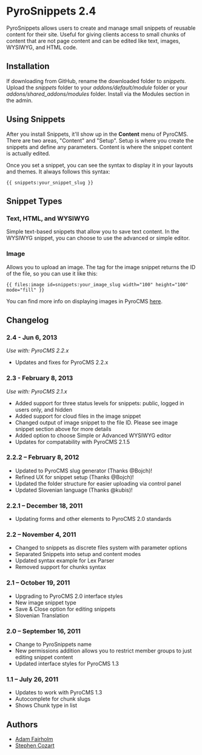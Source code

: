 # PyroSnippets 2.4

PyroSnippets allows users to create and manage small snippets of reusable content for their site. Useful for giving clients access to small chunks of content that are not page content and can be edited like text, images, WYSIWYG, and HTML code.

## Installation

If downloading from GitHub, rename the downloaded folder to <var>snippets</var>. Upload the <var>snippets</var> folder to your <var>addons/default/module</var> folder or your <var>addons/shared_addons/modules</var> folder. Install via the Modules section in the admin. 

## Using Snippets

After you install Snippets, it'll show up in the **Content** menu of PyroCMS. There are two areas, "Content" and "Setup". Setup is where you create the snippets and define any parameters. Content is where the snippet content is actually edited.

Once you set a snippet, you can see the syntax to display it in your layouts and themes. It always follows this syntax:

	{{ snippets:your_snippet_slug }}

## Snippet Types

### Text, HTML, and WYSIWYG

Simple text-based snippets that allow you to save text content. In the WYSIWYG snippet, you can choose to use the advanced or simple editor.

### Image

Allows you to upload an image. The tag for the image snippet returns the ID of the file, so you can use it like this:

	{{ files:image id=snippets:your_image_slug width="100" height="100" mode="fill" }}

You can find more info on displaying images in PyroCMS [here](http://docs.pyrocms.com/2.1/manual/plugins/files).

## Changelog

### 2.4 - Jun 6, 2013

_Use with: PyroCMS 2.2.x_

* Updates and fixes for PyroCMS 2.2.x

### 2.3 - February 8, 2013

_Use with: PyroCMS 2.1.x_

* Added support for three status levels for snippets: public, logged in users only, and hidden
* Added support for cloud files in the image snippet
* Changed output of image snippet to the file ID. Please see image snippet section above for more details
* Added option to choose Simple or Advanced WYSIWYG editor
* Updates for compatability with PyroCMS 2.1.5

### 2.2.2 – February 8, 2012

* Updated to PyroCMS slug generator (Thanks @Bojch)!
* Refined UX for snippet setup (Thanks @Bojch)!
* Updated the folder structure for easier uploading via control panel
* Updated Slovenian language (Thanks @kubis)!

### 2.2.1 – December 18, 2011

* Updating forms and other elements to PyroCMS 2.0 standards

### 2.2 – November 4, 2011

* Changed to snippets as discrete files system with parameter options
* Separated Snippets into setup and content modes
* Updated syntax example for Lex Parser
* Removed support for chunks syntax

### 2.1 – October 19, 2011

* Upgrading to PyroCMS 2.0 interface styles
* New image snippet type
* Save & Close option for editing snippets
* Slovenian Translation

### 2.0 – September 16, 2011

* Change to PyroSnippets name
* New permissions addition allows you to restrict member groups to just editing snippet content
* Updated interface styles for PyroCMS 1.3

### 1.1 – July 26, 2011

* Updates to work with PyroCMS 1.3
* Autocomplete for chunk slugs
* Shows Chunk type in list

## Authors

* [Adam Fairholm](http://twitter.com/adamfairholm)
* [Stephen Cozart](http://twitter.com/stephencozart)
